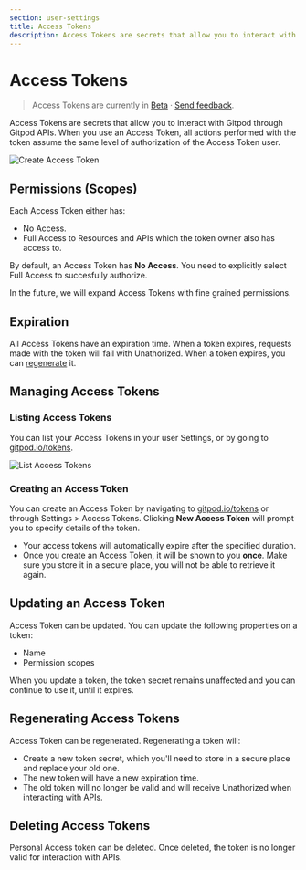 ```yaml
---
section: user-settings
title: Access Tokens
description: Access Tokens are secrets that allow you to interact with Gitpod through Gitpod APIs.
---
```


<script context="module">
  export const prerender = true;
</script>

# Access Tokens

> Access Tokens are currently in [Beta](/docs/help/public-roadmap/release-cycle) · [Send feedback](https://github.com/gitpod-io/gitpod/issues/14280).

Access Tokens are secrets that allow you to interact with Gitpod through Gitpod APIs. When you use an Access Token, all actions performed with the token assume the same level of authorization of the Access Token user.

![Create Access Token](../../../static/images/docs/access-token-create.png)

## Permissions (Scopes)

Each Access Token either has:

-   No Access.
-   Full Access to Resources and APIs which the token owner also has access to.

By default, an Access Token has **No Access**. You need to explicitly select Full Access to succesfully authorize.

In the future, we will expand Access Tokens with fine grained permissions.

## Expiration

All Access Tokens have an expiration time. When a token expires, requests made with the token will fail with Unathorized. When a token expires, you can [regenerate](#regenerating-access-tokens) it.

## Managing Access Tokens

### Listing Access Tokens

You can list your Access Tokens in your user Settings, or by going to [gitpod.io/tokens](https://gitpod.io/tokens).

![List Access Tokens](../../../static/images/docs/access-token-list.png)

### Creating an Access Token

You can create an Access Token by navigating to [gitpod.io/tokens](https://gitpod.io/tokens) or through Settings > Access Tokens. Clicking **New Access Token** will prompt you to specify details of the token.

-   Your access tokens will automatically expire after the specified duration.
-   Once you create an Access Token, it will be shown to you **once**. Make sure you store it in a secure place, you will not be able to retrieve it again.

## Updating an Access Token

Access Token can be updated. You can update the following properties on a token:

-   Name
-   Permission scopes

When you update a token, the token secret remains unaffected and you can continue to use it, until it expires.

## Regenerating Access Tokens

Access Token can be regenerated. Regenerating a token will:

-   Create a new token secret, which you'll need to store in a secure place and replace your old one.
-   The new token will have a new expiration time.
-   The old token will no longer be valid and will receive Unathorized when interacting with APIs.

## Deleting Access Tokens

Personal Access token can be deleted. Once deleted, the token is no longer valid for interaction with APIs.
